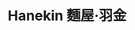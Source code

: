 ---
title: "Hanekin 麵屋·羽金"
description: "Hanekin 麵屋·羽金"
layout: shop
keywords:
  - 美食競賽
  - 台灣美食
  - 美食精選
datePublished: "2025-06-30"
dateModified: "2025-07-04"
city: "台北市"
district: "大安區"
address: "台北市大安區麗水街13巷2號"
phone: "0223416767"
geo: "25.030195114568063, 121.52864799516986"
google_map: "https://maps.app.goo.gl/5y6oF1Co91zmf2we9"
footinder: "https://footinder.com.tw/%E5%8F%B0%E5%8C%97%E5%B8%82%E5%A4%A7%E5%AE%89%E5%8D%80/47096/"
official: "https://www.facebook.com/profile.php?id=100088738488343"
award:
  - name: "500盤"
    year: "2024"
    entries:
      - dishes:
          - "烏骨雞白拉麵"

---
